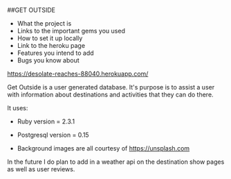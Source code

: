 ##GET OUTSIDE

- What the project is
- Links to the important gems you used
- How to set it up locally
- Link to the heroku page
- Features you intend to add
- Bugs you know about


https://desolate-reaches-88040.herokuapp.com/

Get Outside is a user generated database. It's purpose is to assist a user with information about destinations and activities that they can do there.

It uses:

* Ruby version = 2.3.1

* Postgresql version = 0.15

* Background images are all courtesy of https://unsplash.com


In the future I do plan to add in a weather api on the destination show pages as well as user reviews.
